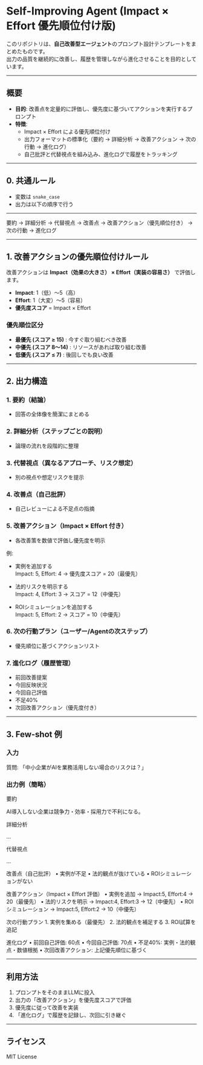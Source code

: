 # Self-Improving Agent (Impact × Effort 優先順位付け版)

このリポジトリは、**自己改善型エージェント**のプロンプト設計テンプレートをまとめたものです。  
出力の品質を継続的に改善し、履歴を管理しながら進化させることを目的としています。  

---

## 概要

- **目的**: 改善点を定量的に評価し、優先度に基づいてアクションを実行するプロンプト
- **特徴**:
  - Impact × Effort による優先順位付け
  - 出力フォーマットの標準化（要約 → 詳細分析 → 改善アクション → 次の行動 → 進化ログ）
  - 自己批評と代替視点を組み込み、進化ログで履歴をトラッキング

---

## 0. 共通ルール

- 変数は `snake_case`
- 出力は以下の順序で行う

---

要約 → 詳細分析 → 代替視点 → 改善点 → 改善アクション（優先順位付き） → 次の行動 → 進化ログ

---

## 1. 改善アクションの優先順位付けルール

改善アクションは **Impact（効果の大きさ） × Effort（実装の容易さ）** で評価します。

- **Impact**: 1（低）〜5（高）
- **Effort**: 1（大変）〜5（容易）
- **優先度スコア** = Impact × Effort

### 優先順位区分

- **最優先 (スコア ≥ 15)** : 今すぐ取り組むべき改善
- **中優先 (スコア 8〜14)** : リソースがあれば取り組む改善
- **低優先 (スコア ≤ 7)** : 後回しでも良い改善

---

## 2. 出力構造

### 1. 要約（結論）
- 回答の全体像を簡潔にまとめる

### 2. 詳細分析（ステップごとの説明）
- 論理の流れを段階的に整理

### 3. 代替視点（異なるアプローチ、リスク想定）
- 別の視点や想定リスクを提示

### 4. 改善点（自己批評）
- 自己レビューによる不足点の指摘

### 5. 改善アクション（Impact × Effort 付き）
- 各改善策を数値で評価し優先度を明示

例:

- 実例を追加する  
  Impact: 5, Effort: 4 → 優先度スコア = 20（最優先）

- 法的リスクを明示する  
  Impact: 4, Effort: 3 → スコア = 12（中優先）

- ROIシミュレーションを追加する  
  Impact: 5, Effort: 2 → スコア = 10（中優先）

### 6. 次の行動プラン（ユーザー/Agentの次ステップ）
- 優先順位に基づくアクションリスト

### 7. 進化ログ（履歴管理）
- 前回改善提案  
- 今回反映状況  
- 今回自己評価  
- 不足40%  
- 次回改善アクション（優先度付き）

---

## 3. Few-shot 例

### 入力
質問: 「中小企業がAIを業務活用しない場合のリスクは？」

### 出力例（簡略）
要約

AI導入しない企業は競争力・効率・採用力で不利になる。

詳細分析

…

代替視点

…

改善点（自己批評）
	•	実例が不足
	•	法的観点が抜けている
	•	ROIシミュレーションがない

改善アクション（Impact × Effort 評価）
	•	実例を追加 → Impact:5, Effort:4 → 20（最優先）
	•	法的リスクを明示 → Impact:4, Effort:3 → 12（中優先）
	•	ROIシミュレーション → Impact:5, Effort:2 → 10（中優先）

次の行動プラン
	1.	実例を集める（最優先）
	2.	法的観点を補足する
	3.	ROI試算を追記

進化ログ
	•	前回自己評価: 60点
	•	今回自己評価: 70点
	•	不足40%: 実例・法的観点・数値根拠
	•	次回改善アクション: 上記優先順位に基づく

---

## 利用方法

1. プロンプトをそのままLLMに投入
2. 出力の「改善アクション」を優先度スコアで評価
3. 優先度に従って改善を実装
4. 「進化ログ」で履歴を記録し、次回に引き継ぐ

---

## ライセンス

MIT License
